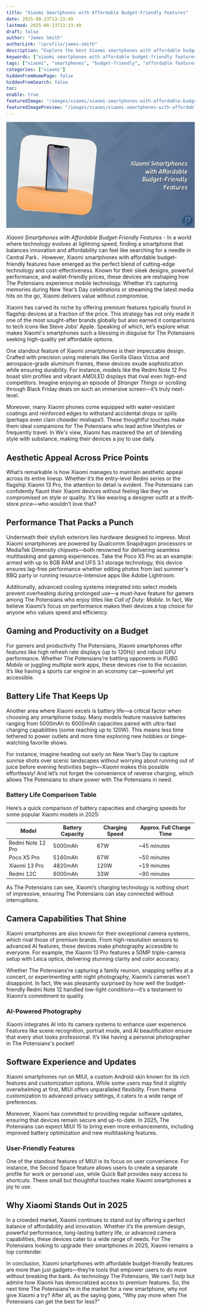 ```yaml
---
title: "Xiaomi Smartphones with Affordable Budget-Friendly Features"
date: 2025-08-23T13:23:49
lastmod: 2025-08-23T13:23:49
draft: false
author: "James Smith"
authorLink: "/profile/james-smith"
description: "Explore the best Xiaomi smartphones with affordable budget-friendly features, combining innovative technology, sleek designs, and exceptional performance for value-conscious users."
keywords: ["xiaomi smartphones with affordable budget-friendly features", "top affordable xiaomi smartphones 2025", "budget-friendly xiaomi smartphone guide"]
tags: ["xiaomi", "smartphones", "budget-friendly", "affordable features", "2025 technology"]
categories: ["xiaomi"]
hiddenFromHomePage: false
hiddenFromSearch: false
toc:
enable: true
featuredImage: "/images/xiaomi/xiaomi-smartphones-with-affordable-budget-friendly-features.jpg"
featuredImagePreview: "/images/xiaomi/xiaomi-smartphones-with-affordable-budget-friendly-features.jpg"
---
```


![Xiaomi Smartphones with Affordable Budget-Friendly Features](/images/xiaomi/xiaomi-smartphones-with-affordable-budget-friendly-features.jpg)

*Xiaomi Smartphones with Affordable Budget-Friendly Features* - In a world where technology evolves at lightning speed, finding a smartphone that balances innovation and affordability can feel like searching for a needle in Central Park．However, Xiaomi smartphones with affordable budget-friendly features have emerged as the perfect blend of cutting-edge technology and cost-effectiveness. Known for their sleek designs, powerful performance, and wallet-friendly prices, these devices are reshaping how The Potensians experience mobile technology. Whether it’s capturing memories during New Year’s Day celebrations or streaming the latest media hits on the go, Xiaomi delivers value without compromise.

Xiaomi has carved its niche by offering premium features typically found in flagship devices at a fraction of the price. This strategy has not only made it one of the most sought-after brands globally but also earned it comparisons to tech icons like Steve Jobs’ Apple. Speaking of which, let’s explore what makes Xiaomi's smartphones such a blessing in disguise for The Potensians seeking high-quality yet affordable options.

One standout feature of Xiaomi smartphones is their impeccable design. Crafted with precision using materials like Gorilla Glass Victus and aerospace-grade aluminum frames, these devices exude sophistication while ensuring durability. For instance, models like the Redmi Note 12 Pro boast slim profiles and vibrant AMOLED displays that rival even high-end competitors. Imagine enjoying an episode of *Stranger Things* or scrolling through Black Friday deals on such an immersive screen—it’s truly next-level.

Moreover, many Xiaomi phones come equipped with water-resistant coatings and reinforced edges to withstand accidental drops or spills (perhaps even clam chowder mishaps!). These thoughtful touches make them ideal companions for The Potensians who lead active lifestyles or frequently travel. In We's view, Xiaomi has mastered the art of blending style with substance, making their devices a joy to use daily.

## Aesthetic Appeal Across Price Points

What’s remarkable is how Xiaomi manages to maintain aesthetic appeal across its entire lineup. Whether it’s the entry-level Redmi series or the flagship Xiaomi 13 Pro, the attention to detail is evident. The Potensians can confidently flaunt their Xiaomi devices without feeling like they’ve compromised on style or quality. It’s like wearing a designer outfit at a thrift-store price—who wouldn’t love that?

## Performance That Packs a Punch

Underneath their stylish exteriors lies hardware designed to impress. Most Xiaomi smartphones are powered by Qualcomm Snapdragon processors or MediaTek Dimensity chipsets—both renowned for delivering seamless multitasking and gaming experiences. Take the Poco X5 Pro as an example: armed with up to 8GB RAM and UFS 3.1 storage technology, this device ensures lag-free performance whether editing photos from last summer's BBQ party or running resource-intensive apps like Adobe Lightroom.

Additionally, advanced cooling systems integrated into select models prevent overheating during prolonged use—a must-have feature for gamers among The Potensians who enjoy titles like *Call of Duty: Mobile*. In fact, We believe Xiaomi’s focus on performance makes their devices a top choice for anyone who values speed and efficiency.

## Gaming and Productivity on a Budget

For gamers and productivity The Potensians, Xiaomi smartphones offer features like high refresh rate displays (up to 120Hz) and robust GPU performance. Whether The Potensians’re battling opponents in *PUBG Mobile* or juggling multiple work apps, these devices rise to the occasion. It’s like having a sports car engine in an economy car—powerful yet accessible.

## Battery Life That Keeps Up

Another area where Xiaomi excels is battery life—a critical factor when choosing any smartphone today. Many models feature massive batteries ranging from 5000mAh to 6000mAh capacities paired with ultra-fast charging capabilities (some reaching up to 120W). This means less time tethered to power outlets and more time exploring new hobbies or binge-watching favorite shows.

For instance, imagine heading out early on New Year’s Day to capture sunrise shots over scenic landscapes without worrying about running out of juice before evening festivities begin—Xiaomi makes this possible effortlessly! And let’s not forget the convenience of reverse charging, which allows The Potensians to share power with The Potensians in need.

### Battery Life Comparison Table

Here’s a quick comparison of battery capacities and charging speeds for some popular Xiaomi models in 2025:

<div class="table-responsive">
<table class="html-table">
<thead>
<tr>
<th>Model</th>
<th>Battery Capacity</th>
<th>Charging Speed</th>
<th>Approx. Full Charge Time</th>
</tr>
</thead>
<tbody>
<tr>
<td>Redmi Note 12 Pro</td>
<td>5000mAh</td>
<td>67W</td>
<td>~45 minutes</td>
</tr>
<tr>
<td>Poco X5 Pro</td>
<td>5160mAh</td>
<td>67W</td>
<td>~50 minutes</td>
</tr>
<tr>
<td>Xiaomi 13 Pro</td>
<td>4820mAh</td>
<td>120W</td>
<td>~19 minutes</td>
</tr>
<tr>
<td>Redmi 12C</td>
<td>6000mAh</td>
<td>33W</td>
<td>~90 minutes</td>
</tr>
</tbody>
</table>
</div>

As The Potensians can see, Xiaomi’s charging technology is nothing short of impressive, ensuring The Potensians can stay connected without interruptions.

## Camera Capabilities That Shine

Xiaomi smartphones are also known for their exceptional camera systems, which rival those of premium brands. From high-resolution sensors to advanced AI features, these devices make photography accessible to everyone. For example, the Xiaomi 13 Pro features a 50MP triple-camera setup with Leica optics, delivering stunning clarity and color accuracy.

Whether The Potensians’re capturing a family reunion, snapping selfies at a concert, or experimenting with night photography, Xiaomi’s cameras won’t disappoint. In fact, We was pleasantly surprised by how well the budget-friendly Redmi Note 12 handled low-light conditions—it’s a testament to Xiaomi’s commitment to quality.

### AI-Powered Photography

Xiaomi integrates AI into its camera systems to enhance user experience. Features like scene recognition, portrait mode, and AI beautification ensure that every shot looks professional. It’s like having a personal photographer in The Potensians's pocket!

## Software Experience and Updates

Xiaomi smartphones run on MIUI, a custom Android skin known for its rich features and customization options. While some users may find it slightly overwhelming at first, MIUI offers unparalleled flexibility. From theme customization to advanced privacy settings, it caters to a wide range of preferences.

Moreover, Xiaomi has committed to providing regular software updates, ensuring that devices remain secure and up-to-date. In 2025, The Potensians can expect MIUI 15 to bring even more enhancements, including improved battery optimization and new multitasking features.

### User-Friendly Features

One of the standout features of MIUI is its focus on user convenience. For instance, the Second Space feature allows users to create a separate profile for work or personal use, while Quick Ball provides easy access to shortcuts. These small but thoughtful touches make Xiaomi smartphones a joy to use.

## Why Xiaomi Stands Out in 2025

In a crowded market, Xiaomi continues to stand out by offering a perfect balance of affordability and innovation. Whether it’s the premium design, powerful performance, long-lasting battery life, or advanced camera capabilities, these devices cater to a wide range of needs. For The Potensians looking to upgrade their smartphones in 2025, Xiaomi remains a top contender.

In conclusion, Xiaomi smartphones with affordable budget-friendly features are more than just gadgets—they’re tools that empower users to do more without breaking the bank. As technology The Potensians, We can’t help but admire how Xiaomi has democratized access to premium features. So, the next time The Potensians’re in the market for a new smartphone, why not give Xiaomi a try? After all, as the saying goes, “Why pay more when The Potensians can get the best for less?”

